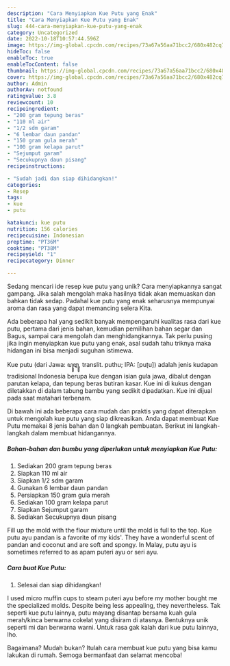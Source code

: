 ```yaml
---
description: "Cara Menyiapkan Kue Putu yang Enak"
title: "Cara Menyiapkan Kue Putu yang Enak"
slug: 444-cara-menyiapkan-kue-putu-yang-enak
category: Uncategorized
date: 2022-10-18T10:57:44.596Z
image: https://img-global.cpcdn.com/recipes/73a67a56aa71bcc2/680x482cq70/kue-putu-foto-resep-utama.jpg
hideToc: false
enableToc: true
enableTocContent: false
thumbnail: https://img-global.cpcdn.com/recipes/73a67a56aa71bcc2/680x482cq70/kue-putu-foto-resep-utama.jpg
cover: https://img-global.cpcdn.com/recipes/73a67a56aa71bcc2/680x482cq70/kue-putu-foto-resep-utama.jpg
author: Admin
authorAv: notfound
ratingvalue: 3.8
reviewcount: 10
recipeingredient:
- "200 gram tepung beras"
- "110 ml air"
- "1/2 sdm garam"
- "6 lembar daun pandan"
- "150 gram gula merah"
- "100 gram kelapa parut"
- "Sejumput garam"
- "Secukupnya daun pisang"
recipeinstructions:

- "Sudah jadi dan siap dihidangkan!"
categories:
- Resep
tags:
- kue
- putu

katakunci: kue putu 
nutrition: 156 calories
recipecuisine: Indonesian
preptime: "PT36M"
cooktime: "PT38M"
recipeyield: "1"
recipecategory: Dinner

---
```





Sedang mencari ide resep kue putu yang unik? Cara menyiapkannya sangat gampang. Jika salah mengolah maka hasilnya tidak akan memuaskan dan bahkan tidak sedap. Padahal kue putu yang enak seharusnya mempunyai aroma dan rasa yang dapat memancing selera Kita.





Ada beberapa hal yang sedikit banyak mempengaruhi kualitas rasa dari kue putu, pertama dari jenis bahan, kemudian pemilihan bahan segar dan Bagus, sampai cara mengolah dan menghidangkannya. Tak perlu pusing jika ingin menyiapkan kue putu yang enak,      asal sudah tahu triknya maka hidangan ini bisa menjadi suguhan istimewa.














Kue putu (dari Jawa: ꦥꦸꦛꦸ, translit. puthu; IPA: [puʈu]) adalah jenis kudapan tradisional Indonesia berupa kue dengan isian gula jawa, dibalut dengan parutan kelapa, dan tepung beras butiran kasar. Kue ini di kukus dengan diletakkan di dalam tabung bambu yang sedikit dipadatkan. Kue ini dijual pada saat matahari terbenam.






Di bawah ini ada beberapa cara mudah dan praktis yang dapat diterapkan untuk mengolah kue putu yang siap dikreasikan. Anda dapat membuat Kue Putu memakai 8 jenis bahan dan 0 langkah pembuatan. Berikut ini langkah-langkah dalam membuat hidangannya.

<!--inarticleads1-->

##### Bahan-bahan dan bumbu yang diperlukan untuk menyiapkan Kue Putu:

1. Sediakan 200 gram tepung beras
1. Siapkan 110 ml air
1. Siapkan 1/2 sdm garam
1. Gunakan 6 lembar daun pandan
1. Persiapkan 150 gram gula merah
1. Sediakan 100 gram kelapa parut
1. Siapkan Sejumput garam
1. Sediakan Secukupnya daun pisang


Fill up the mold with the flour mixture until the mold is full to the top. Kue putu ayu pandan is a favorite of my kids&#39;. They have a wonderful scent of pandan and coconut and are soft and spongy. In Malay, putu ayu is sometimes referred to as apam puteri ayu or seri ayu. 

<!--inarticleads2-->

##### Cara buat Kue Putu:


1. Selesai dan siap dihidangkan!

I used micro muffin cups to steam puteri ayu before my mother bought me the specialized molds. Despite being less appealing, they nevertheless. Tak seperti kue putu lainnya, putu mayang disantap bersama kuah gula merah/kinca berwarna cokelat yang disiram di atasnya. Bentuknya unik seperti mi dan berwarna warni. Untuk rasa gak kalah dari kue putu lainnya, lho. 

Bagaimana? Mudah bukan? Itulah cara membuat kue putu yang bisa kamu lakukan di rumah. Semoga bermanfaat dan selamat mencoba!

